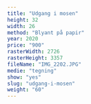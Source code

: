```yaml
---
title: "Udgang i mosen"
height: 32
width: 26
method: "Blyant på papir"
year: 2020
price: "900"
rasterWidth: 2726
rasterHeight: 3357
fileName: "IMG_2202.JPG"
medie: "tegning"
show: "yes"
slug: "udgang-i-mosen"
weight: "60"
---
```

